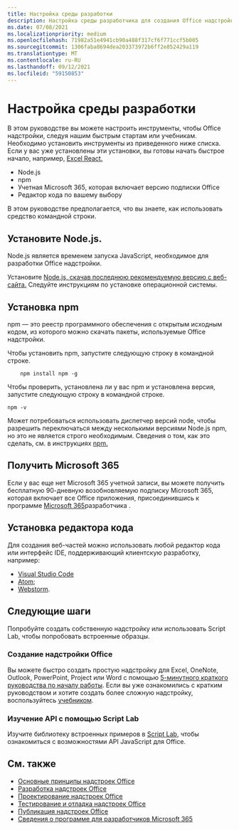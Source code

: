 ```yaml
---
title: Настройка среды разработки
description: Настройка среды разработчика для создания Office надстройки.
ms.date: 07/08/2021
ms.localizationpriority: medium
ms.openlocfilehash: 71982a51e4941cb90a488f317cf6f771ccf5b005
ms.sourcegitcommit: 1306faba8694dea203373972b6ff2e852429a119
ms.translationtype: MT
ms.contentlocale: ru-RU
ms.lasthandoff: 09/12/2021
ms.locfileid: "59150853"
---
```

# <a name="set-up-your-development-environment"></a>Настройка среды разработки

В этом руководстве вы можете настроить инструменты, чтобы Office надстройки, следуя нашим быстрым стартам или учебникам. Необходимо установить инструменты из приведенного ниже списка. Если у вас уже установлены эти установки, вы готовы начать быстрое начало, например, [Excel React.](../quickstarts/excel-quickstart-react.md)

- Node.js
- npm
- Учетная Microsoft 365, которая включает версию подписки Office
- Редактор кода по вашему выбору

В этом руководстве предполагается, что вы знаете, как использовать средство командной строки.

## <a name="install-nodejs"></a>Установите Node.js.

Node.js является временем запуска JavaScript, необходимое для разработки Office надстройки.

Установите [Node.js, скачав последнюю рекомендуемую версию с веб-сайта.](https://nodejs.org) Следуйте инструкциям по установке операционной системы.

## <a name="install-npm"></a>Установка npm

npm — это реестр программного обеспечения с открытым исходным кодом, из которого можно скачать пакеты, используемые Office надстройки.

Чтобы установить npm, запустите следующую строку в командной строке.

```command&nbsp;line
    npm install npm -g
```

Чтобы проверить, установлена ли у вас npm и установлена версия, запустите следующую строку в командной строке.

```command&nbsp;line
npm -v
```

Может потребоваться использовать диспетчер версий node, чтобы разрешить переключаться между несколькими версиями Node.js npm, но это не является строго необходимым. Сведения о том, как это сделать, см. в инструкциях [npm.](https://docs.npmjs.com/downloading-and-installing-node-js-and-npm)

## <a name="get-microsoft-365"></a>Получить Microsoft 365

Если у вас еще нет Microsoft 365 учетной записи, вы можете получить бесплатную 90-дневную возобновляемую подписку Microsoft 365, которая включает все Office приложения, присоединившись к программе [Microsoft 365](https://developer.microsoft.com/office/dev-program)разработчика .

## <a name="install-a-code-editor"></a>Установка редактора кода

Для создания веб-частей можно использовать любой редактор кода или интерфейс IDE, поддерживающий клиентскую разработку, например:

- [Visual Studio Code](https://code.visualstudio.com/)
- [Atom](https://atom.io);
- [Webstorm](https://www.jetbrains.com/webstorm).

## <a name="next-steps"></a>Следующие шаги

Попробуйте создать собственную надстройку или использовать Script Lab, чтобы попробовать встроенные образцы.

### <a name="create-an-office-add-in"></a>Создание надстройки Office

Вы можете быстро создать простую надстройку для Excel, OneNote, Outlook, PowerPoint, Project или Word с помощью [5-минутного краткого руководства по началу работы](../index.yml). Если вы уже ознакомились с кратким руководством и хотите создать более сложную надстройку, воспользуйтесь [учебником](../index.yml).

### <a name="explore-the-apis-with-script-lab"></a>Изучение API с помощью Script Lab

Изучите библиотеку встроенных примеров в [Script Lab](explore-with-script-lab.md), чтобы ознакомиться с возможностями API JavaScript для Office.

## <a name="see-also"></a>См. также

- [Основные принципы надстроек Office](../overview/core-concepts-office-add-ins.md)
- [Разработка надстроек Office](../develop/develop-overview.md)
- [Проектирование надстроек Office](../design/add-in-design.md)
- [Тестирование и отладка надстроек Office](../testing/test-debug-office-add-ins.md)
- [Публикация надстроек Office](../publish/publish.md)
- [Сведения о программе для разработчиков Microsoft 365](https://developer.microsoft.com/microsoft-365/dev-program)